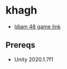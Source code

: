 # khagh

- [ldjam 48 game link](https://ldjam.com/events/ludum-dare/48/$239648)

## Prereqs

- Unity 2020.1.7f1
